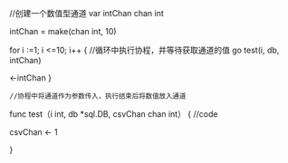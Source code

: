 //创建一个数值型通道
var intChan chan int

intChan = make(chan int, 10)

  
  for i :=1; i <=10; i++ {
  //循环中执行协程，并等待获取通道的值
  go test(i, db, intChan)
  
			
<-intChan
		}
    
    //协程中将通道作为参数传入，执行结束后将数值放入通道
   func test（i int, db *sql.DB, csvChan chan int）  {
   //code
   
   csvChan <- 1
   
   }
